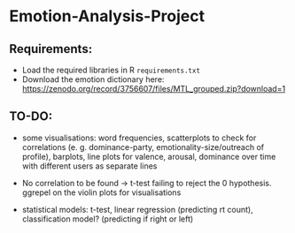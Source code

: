 # Emotion-Analysis-Project

## Requirements:
- Load the required libraries in R ```requirements.txt```
- Download the emotion dictionary here: https://zenodo.org/record/3756607/files/MTL_grouped.zip?download=1

## TO-DO:
- some visualisations: word frequencies, scatterplots to check for correlations (e. g. dominance-party, emotionality-size/outreach of profile), barplots, line plots for valence, arousal, dominance over time with different users as separate lines

- No correlation to be found -> t-test failing to reject the 0 hypothesis. ggrepel on the violin plots for visualisations

- statistical models: t-test, linear regression (predicting rt count), classification model? (predicting if right or left)

